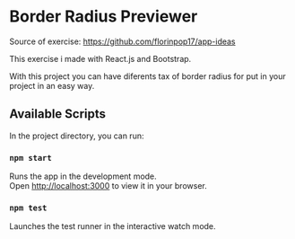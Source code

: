 # Border Radius Previewer

Source of exercise: https://github.com/florinpop17/app-ideas

This exercise i made with React.js and Bootstrap.

With this project you can have diferents tax of border radius for put in your project in an easy way.

## Available Scripts

In the project directory, you can run:

### `npm start`

Runs the app in the development mode.\
Open [http://localhost:3000](http://localhost:3000) to view it in your browser.

### `npm test`

Launches the test runner in the interactive watch mode.

